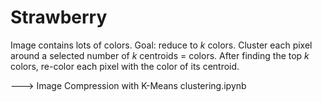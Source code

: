 # Strawberry
Image contains lots of colors. Goal: reduce to _k_ colors.
Cluster each pixel around a selected number of _k_ centroids = colors. 
After finding the top _k_ colors, re-color each pixel with the color of its centroid. 

---> Image Compression with K-Means clustering.ipynb 
